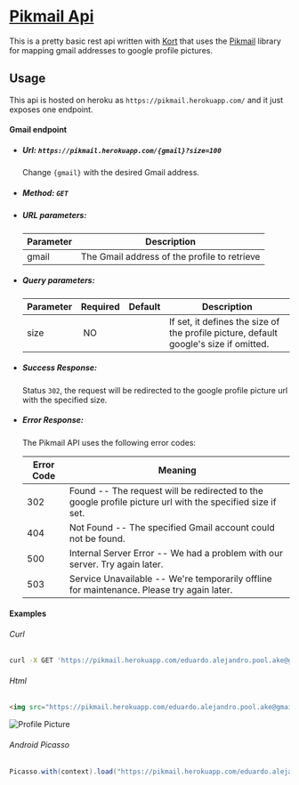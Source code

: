 # [Pikmail Api](https://pikmail.herokuapp.com)

This is a pretty basic rest api written with [Kort](http://ktor.io/) that uses the [Pikmail](https://github.com/epool/pikmail) library for mapping gmail addresses to google profile pictures.

## Usage

This api is hosted on heroku as `https://pikmail.herokuapp.com/` and it just exposes one endpoint.

#### Gmail endpoint

- ##### Url: `https://pikmail.herokuapp.com/{gmail}?size=100`
  Change `{gmail}` with the desired Gmail address.

- ##### Method: `GET`

- ##### URL parameters:
  Parameter | Description
  --------- | -----------
  gmail | The Gmail address of the profile to retrieve


- ##### Query parameters:
  Parameter | Required | Default | Description
  --------- | ------- | ------- |-----------
  size | NO |  | If set, it defines the size of the profile picture, default google's size if omitted.

- ##### Success Response: 
  Status `302`, the request will be redirected to the google profile picture url with the specified size.
  
- ##### Error Response: 
  The Pikmail API uses the following error codes:
  
  Error Code | Meaning
  ---------- | -------
  302 | Found -- The request will be redirected to the google profile picture url with the specified size if set.
  404 | Not Found -- The specified Gmail account could not be found.
  500 | Internal Server Error -- We had a problem with our server. Try again later.
  503 | Service Unavailable -- We're temporarily offline for maintenance. Please try again later.

#### Examples

###### Curl

```bash
curl -X GET 'https://pikmail.herokuapp.com/eduardo.alejandro.pool.ake@gmail.com?size=100' --verbose
```

###### Html

```html
<img src="https://pikmail.herokuapp.com/eduardo.alejandro.pool.ake@gmail.com?size=100" alt="Profile Picture">
```
<img src="https://pikmail.herokuapp.com/eduardo.alejandro.pool.ake@gmail.com?size=100" alt="Profile Picture">

###### Android Picasso

```java
Picasso.with(context).load("https://pikmail.herokuapp.com/eduardo.alejandro.pool.ake@gmail.com?size=100").into(imageView);
```